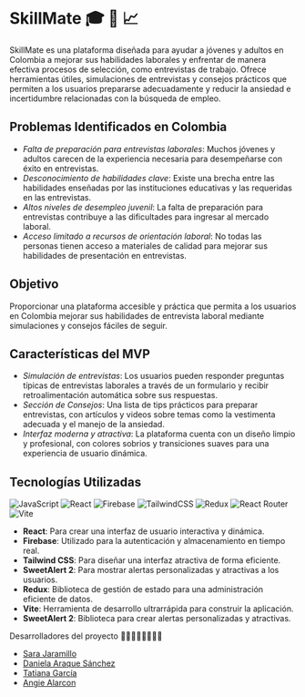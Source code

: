 # SkillMate :mortar_board: :briefcase: :chart_with_upwards_trend:

SkillMate es una plataforma diseñada para ayudar a jóvenes y adultos en Colombia a mejorar sus habilidades laborales y enfrentar de manera efectiva procesos de selección, como entrevistas de trabajo. Ofrece herramientas útiles, simulaciones de entrevistas y consejos prácticos que permiten a los usuarios prepararse adecuadamente y reducir la ansiedad e incertidumbre relacionadas con la búsqueda de empleo.

## Problemas Identificados en Colombia

- *Falta de preparación para entrevistas laborales*: Muchos jóvenes y adultos carecen de la experiencia necesaria para desempeñarse con éxito en entrevistas.
- *Desconocimiento de habilidades clave*: Existe una brecha entre las habilidades enseñadas por las instituciones educativas y las requeridas en las entrevistas.
- *Altos niveles de desempleo juvenil*: La falta de preparación para entrevistas contribuye a las dificultades para ingresar al mercado laboral.
- *Acceso limitado a recursos de orientación laboral*: No todas las personas tienen acceso a materiales de calidad para mejorar sus habilidades de presentación en entrevistas.

## Objetivo

Proporcionar una plataforma accesible y práctica que permita a los usuarios en Colombia mejorar sus habilidades de entrevista laboral mediante simulaciones y consejos fáciles de seguir.

## Características del MVP

- *Simulación de entrevistas*: Los usuarios pueden responder preguntas típicas de entrevistas laborales a través de un formulario y recibir retroalimentación automática sobre sus respuestas.
- *Sección de Consejos*: Una lista de tips prácticos para preparar entrevistas, con artículos y videos sobre temas como la vestimenta adecuada y el manejo de la ansiedad.
- *Interfaz moderna y atractiva*: La plataforma cuenta con un diseño limpio y profesional, con colores sobrios y transiciones suaves para una experiencia de usuario dinámica.

## Tecnologías Utilizadas

![JavaScript](https://img.shields.io/badge/javascript-%23323330.svg?style=for-the-badge&logo=javascript&logoColor=%23F7DF1E)
![React](https://img.shields.io/badge/react-%2320232a.svg?style=for-the-badge&logo=react&logoColor=%2361DAFB)
![Firebase](https://img.shields.io/badge/firebase-%23039BE5.svg?style=for-the-badge&logo=firebase)
![TailwindCSS](https://img.shields.io/badge/tailwindcss-%2338B2AC.svg?style=for-the-badge&logo=tailwind-css&logoColor=white)
![Redux](https://img.shields.io/badge/redux-%23593d88.svg?style=for-the-badge&logo=redux&logoColor=white)
![React Router](https://img.shields.io/badge/React_Router-CA4245?style=for-the-badge&logo=react-router&logoColor=white)
![Vite](https://img.shields.io/badge/vite-%23646CFF.svg?style=for-the-badge&logo=vite&logoColor=white)

- **React**: Para crear una interfaz de usuario interactiva y dinámica.
- **Firebase**: Utilizado para la autenticación y almacenamiento en tiempo real.
- **Tailwind CSS**: Para diseñar una interfaz atractiva de forma eficiente.
- **SweetAlert 2**: Para mostrar alertas personalizadas y atractivas a los usuarios.
- **Redux**: Biblioteca de gestión de estado para una administración eficiente de datos.
- **Vite**: Herramienta de desarrollo ultrarrápida para construir la aplicación.
- **SweetAlert 2**: Biblioteca para crear alertas personalizadas y atractivas.

Desarrolladores del proyecto 👩‍💻👩‍💻👩‍💻👩‍💻

- [Sara Jaramillo](https://github.com/SaraJaramillo12)
- [Daniela Araque Sánchez](https://github.com/daniarsa)
- [Tatiana García](https://github.com/TianaG06)
- [Angie Alarcon](https://github.com/AngieLi98)

